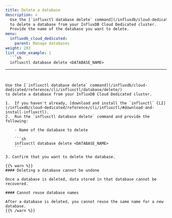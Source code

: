 ```yaml
---
title: Delete a database
description: >
  Use the [`influxctl database delete` command](/influxdb/cloud-dedicated/reference/cli/influxctl/database/delete/)
  to delete a database from your InfluxDB Cloud Dedicated cluster.
  Provide the name of the database you want to delete.
menu:
  influxdb_cloud_dedicated:
    parent: Manage databases
weight: 203
list_code_example: |
  ```sh
  influxctl database delete <DATABASE_NAME>
  ```
---
```


Use the [`influxctl database delete` command](/influxdb/cloud-dedicated/reference/cli/influxctl/database/delete/)
to delete a database from your InfluxDB Cloud Dedicated cluster.

1.  If you haven't already, [download and install the `influxctl` CLI](/influxdb/cloud-dedicated/reference/cli/influxctl/#download-and-install-influxctl).
2.  Run the `influxctl database delete` command and provide the following:

    - Name of the database to delete

    ```sh
    influxctl database delete <DATABASE_NAME>
    ```

3. Confirm that you want to delete the database.

{{% warn %}}
#### Deleting a database cannot be undone

Once a database is deleted, data stored in that database cannot be recovered.

#### Cannot reuse database names

After a database is deleted, you cannot reuse the same name for a new database.
{{% /warn %}}